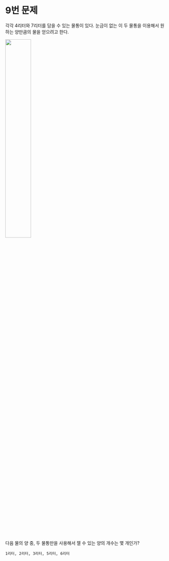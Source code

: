 # 9번 문제

각각 4리터와 7리터를 담을 수 있는 물통이 있다. 눈금이 없는 이 두 물통을 이용해서 원하는
양만큼의 물을 얻으려고 한다.

<img src="9번.png" width="40%">

다음 물의 양 중, 두 물통만을 사용해서 잴 수 있는 양의 개수는 몇 개인가?
```
1리터, 2리터, 3리터, 5리터, 6리터
```
